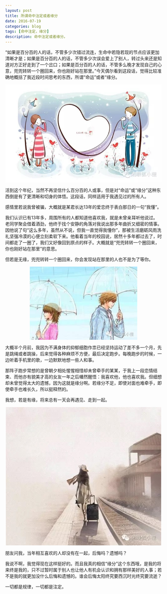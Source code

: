 ```yaml
---
layout: post
title: 所谓命中注定或者缘分
date: 2016-07-19
categories: blog
tags: [命中注定，缘分]
description: 命中注定或者缘分。
---
```


“如果是百分百的人的话，不管多少次错过流连，生命中若隐若现的节点应该更加清晰才是；如果是百分百的人的话，不管多少次误会爱上了别人，转过头来还是知道对方正好走到了一个岔口；如果是百分百的人的话，不管多么晚才发现自己的心意，兜兜转转一个圈回来，你也刚好站在那里。”今天偶尔看到这段话，觉得比较准确地概括了我近段时间思考的东西，所谓“命运”或者“缘分。

<center>
    <p><img src="/img/男孩女孩.jpg" align="center"></p>
</center>

活到这个年纪，当然不再坚信什么百分百的人或事，但是对“命运”或“缘分”这种东西倒是有了更清晰和切身的体悟。这段话，同样适用于我遇见过的所有人。

感情里若说我曾被骗，大概就是某君长达13年的爱恋终于表白那日的一句“我懂”。

我们认识已有13年多，周围所有的人都知道他喜欢我，就是未曾亲耳听他说过。老同学聚会借着酒劲，他终于找个安静的角落对我说出那多年曲折又细密的情事。 因他说了句“这么多年，虽然从不说，但我一直觉得我懂你”，那被生活磨砺风雨洗礼坚强冷漠的心便立刻柔软下来。他看着当年的校园说，居然十多年都过去了，时间都走了一圈了，我们又好像回到原点的样子。大概就是“兜兜转转一个圈回来，你也刚好站在那里”的意思。

但若是无缘，兜兜转转一个圈回来，你会发现站在那里的人也不是为了等你。

<center>
    <p><img src="/img/男孩女孩2.jpg" align="center"></p>
</center>

大概半个月前，我因为不满身体的抑郁细胞作祟已经坚持运动了差不多一个月，先是跳绳或者跳操，后来觉得各种麻烦不方便，最后决定跑步。每晚跑步的时候，一边听着手机里的歌，一边默默地想一些人和事。

那阵子跑步常想的是曾朝夕相处惺惺相惜却未曾牵手的某某，于我上一段恋情结束、而他亦有貌美才高的女友一年之后幡然醒悟：我喜欢他，他也喜欢我。但细想却未曾觉得太大的遗憾，因为这就是缘分啊。若缘分不足，即使对面也难牵手，即使牵手也难长久，所以挺释然的。

我想，若是有缘，将来总有一天会再遇见、走到一起。

<center>
    <p><img src="/img/女孩.jpg" align="center"></p>
</center>

朋友问我，当年相互喜欢的人却没有在一起，后悔吗？遗憾吗？

我说不啊，我觉得现在这样挺好的。而且我真的相信“缘分”这个东西哦，是我的将来终是我的，只不过暂时属于别人也让他人有机会认识和拥有那样美好的人事；若不是我的就更加没什么后悔和遗憾的。谁会后悔太阳终究要西沉时光终究要流逝？
 
一切都是规律，一切都是注定。
